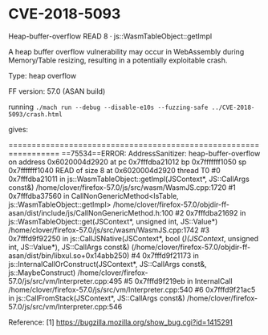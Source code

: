 # CVE-2018-5093

Heap-buffer-overflow READ 8 · js::WasmTableObject::getImpl

A heap buffer overflow vulnerability may occur in WebAssembly during Memory/Table resizing, resulting in a potentially exploitable crash.

Type: heap overflow

FF version: 57.0 (ASAN build)


running  ```./mach run --debug --disable-e10s --fuzzing-safe ../CVE-2018-5093/crash.html```

gives:

=================================================================
==75534==ERROR: AddressSanitizer: heap-buffer-overflow on address 0x6020004d2920 at pc 0x7fffdba21012 bp 0x7fffffff1050 sp 0x7fffffff1040
READ of size 8 at 0x6020004d2920 thread T0
    #0 0x7fffdba21011 in js::WasmTableObject::getImpl(JSContext*, JS::CallArgs const&) /home/clover/firefox-57.0/js/src/wasm/WasmJS.cpp:1720
    #1 0x7fffdba37560 in CallNonGenericMethod<IsTable, js::WasmTableObject::getImpl> /home/clover/firefox-57.0/objdir-ff-asan/dist/include/js/CallNonGenericMethod.h:100
    #2 0x7fffdba21692 in js::WasmTableObject::get(JSContext*, unsigned int, JS::Value*) /home/clover/firefox-57.0/js/src/wasm/WasmJS.cpp:1742
    #3 0x7fffd9f92250 in js::CallJSNative(JSContext*, bool (*)(JSContext*, unsigned int, JS::Value*), JS::CallArgs const&) (/home/clover/firefox-57.0/objdir-ff-asan/dist/bin/libxul.so+0x14abb250)
    #4 0x7fffd9f21173 in js::InternalCallOrConstruct(JSContext*, JS::CallArgs const&, js::MaybeConstruct) /home/clover/firefox-57.0/js/src/vm/Interpreter.cpp:495
    #5 0x7fffd9f219eb in InternalCall /home/clover/firefox-57.0/js/src/vm/Interpreter.cpp:540
    #6 0x7fffd9f21ac5 in js::CallFromStack(JSContext*, JS::CallArgs const&) /home/clover/firefox-57.0/js/src/vm/Interpreter.cpp:546

    
Reference:
[1] https://bugzilla.mozilla.org/show_bug.cgi?id=1415291